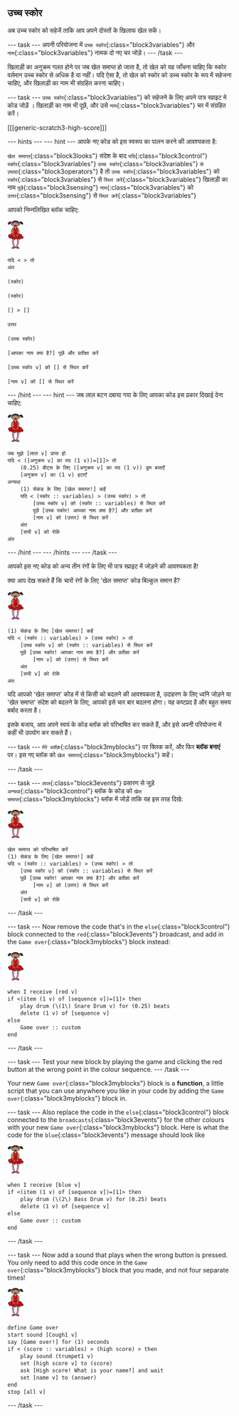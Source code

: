 ## उच्च स्कोर

अब उच्च स्कोर को सहेजें ताकि आप अपने दोस्तों के खिलाफ खेल सकें।

\--- task \--- अपनी परियोजना में `उच्च स्कोर`{:class="block3variables"} और `नाम`{:class="block3variables"} नामक दो नए चर जोड़ें। \--- /task \---

खिलाड़ी का अनुक्रम गलत होने पर जब खेल समाप्त हो जाता है, तो खेल को यह जाँचना चाहिए कि स्कोर वर्तमान उच्च स्कोर से अधिक है या नहीं। यदि ऐसा है, तो खेल को स्कोर को उच्च स्कोर के रूप में सहेजना चाहिए, और खिलाड़ी का नाम भी संग्रहित करना चाहिए।

\--- task \--- `उच्च स्कोर`{:class="block3variables"} को सहेजने के लिए अपने पात्र स्प्राइट मे कोड जोड़ें । खिलाड़ी का नाम भी पूछें, और उसे `नाम`{:class="block3variables"} चर में संग्रहित करें।

[[[generic-scratch3-high-score]]]

\--- hints \--- \--- hint \--- आपके नए कोड को इस स्वरूप का पालन करने की आवश्यकता है:

`खेल समाप्त`{:class="block3looks"} संदेश के बाद `यदि`{:class="block3control"} `स्कोर`{:class="block3variables"} `उच्च स्कोर`{:class="block3variables"} `से ज़्यादा`{:class="block3operators"} है तो `उच्च स्कोर`{:class="block3variables"} को `स्कोर`{:class="block3variables"} से `स्थिर करें`{:class="block3variables"} खिलाड़ी का नाम `पूछें`{:class="block3sensing"} `नाम`{:class="block3variables"} को `उत्तर`{:class="block3sensing"} से `स्थिर करें`{:class="block3variables"}

आपको निम्नलिखित ब्लॉक चाहिए:

![ballerina](images/ballerina.png)

```blocks3
यदि < > तो
अंत

(स्कोर)

(स्कोर)

[] > []

उत्तर

(उच्च स्कोर)

[आपका नाम क्या है?] पूछें और प्रतीक्षा करें

[उच्च स्कोर v] को [] से स्थिर करें 

[नाम v] को [] से स्थिर करें 
```

\--- /hint \--- \--- hint \--- जब लाल बटन दबाया गया के लिए आपका कोड इस प्रकार दिखाई देना चाहिए:

![ballerina](images/ballerina.png)

```blocks3
जब मुझे [लाल v] प्राप्त हो
यदि < ([अनुक्रम v] का मद (1 v))=[1]> तो
    (0.25) बीट्स के लिए ([अनुक्रम v] का मद (1 v)) ड्रम बजाएँ
    [अनुक्रम v] का (1 v) हटाएँ 
अन्यथा
    (1) सेकंड के लिए [खेल समाप्त!] कहें 
    यदि < (स्कोर :: variables) > (उच्च स्कोर) > तो
        [उच्च स्कोर v] को (स्कोर :: variables) से स्थिर करें
        पूछें [उच्च स्कोर! आपका नाम क्या है?] और प्रतीक्षा करें
        [नाम v] को (उत्तर) से स्थिर करें
    अंत
    [सभी v] को रोकें
अंत
```

\--- /hint \--- \--- /hints \--- \--- /task \---

आपको इस नए कोड को अन्य तीन रंगों के लिए भी पात्र स्प्राइट में जोड़ने की आवश्यकता है!

क्या आप देख सकते हैं कि चारों रंगों के लिए 'खेल समाप्त' कोड बिल्कुल समान है?

![ballerina](images/ballerina.png)

```blocks3
(1) सेकंड के लिए [खेल समाप्त!] कहें
यदि < (स्कोर :: variables) > (उच्च स्कोर) > तो
    [उच्च स्कोर v] को (स्कोर :: variables) से स्थिर करें
    पूछें [उच्च स्कोर! आपका नाम क्या है?] और प्रतीक्षा करें
        [नाम v] को (उत्तर) से स्थिर करें
    अंत
    [सभी v] को रोकें
अंत
```

यदि आपको 'खेल समाप्त' कोड में से किसी को बदलने की आवश्यकता है, उदाहरण के लिए ध्वनि जोड़ने या 'खेल समाप्त' संदेश को बदलने के लिए, आपको इसे चार बार बदलना होगा। यह कष्टप्रद है और बहुत समय बर्बाद करता है।

इसके बजाय, आप अपने स्वयं के कोड ब्लॉक को परिभाषित कर सकते हैं, और इसे अपनी परियोजना में कहीं भी उपयोग कर सकते हैं।

\--- task \--- `मेरे ब्लॉक`{:class="block3myblocks"} पर क्लिक करें, और फिर **ब्लॉक बनाएं** पर। इस नए ब्लॉक को `खेल समाप्त`{:class="block3myblocks"} कहें।

\--- /task \---

\--- task \--- `लाल`{:class="block3events"} प्रसारण से जुड़े `अन्यथा`{:class="block3control"} ब्लॉक के कोड को `खेल समाप्त`{:class="block3myblocks"} ब्लॉक में जोड़ें ताकि यह इस तरह दिखे:

![ballerina](images/ballerina.png)

```blocks3
खेल समाप्त को परिभाषित करें
(1) सेकंड के लिए [खेल समाप्त!] कहें
यदि < (स्कोर :: variables) > (उच्च स्कोर) > तो
    [उच्च स्कोर v] को (स्कोर :: variables) से स्थिर करें
    पूछें [उच्च स्कोर! आपका नाम क्या है?] और प्रतीक्षा करें
        [नाम v] को (उत्तर) से स्थिर करें
    अंत
    [सभी v] को रोकें
```

\--- /task \---

\--- task \--- Now remove the code that's in the `else`{:class="block3control"} block connected to the `red`{:class="block3events"} broadcast, and add in the `Game over`{:class="block3myblocks"} block instead:

![ballerina](images/ballerina.png)

```blocks3
when I receive [red v]
if <(item (1 v) of [sequence v])=[1]> then
    play drum (\(1\) Snare Drum v) for (0.25) beats
    delete (1 v) of [sequence v]
else
    Game over :: custom
end
```

\--- /task \---

\--- task \--- Test your new block by playing the game and clicking the red button at the wrong point in the colour sequence. \--- /task \---

Your new `Game over`{:class="block3myblocks"} block is a **function**, a little script that you can use anywhere you like in your code by adding the `Game over`{:class="block3myblocks"} block in.

\--- task \--- Also replace the code in the `else`{:class="block3control"} block connected to the `broadcasts`{:class="block3events"} for the other colours with your new `Game over`{:class="block3myblocks"} block. Here is what the code for the `blue`{:class="block3events"} message should look like

![ballerina](images/ballerina.png)

```blocks3
when I receive [blue v]
if <(item (1 v) of [sequence v])=[1]> then
    play drum (\(2\) Bass Drum v) for (0.25) beats
    delete (1 v) of [sequence v]
else
    Game over :: custom
end
```

\--- /task \---

\--- task \--- Now add a sound that plays when the wrong button is pressed. You only need to add this code once in the `Game over`{:class="block3myblocks"} block that you made, and not four separate times!

![ballerina](images/ballerina.png)

```blocks3
define Game over
start sound [Cough1 v]
say [Game over!] for (1) seconds
if < (score :: variables) > (high score) > then
    play sound (trumpet1 v)
    set [high score v] to (score)
    ask [High score! What is your name?] and wait
    set [name v] to (answer)
end
stop [all v]
```

\--- /task \---